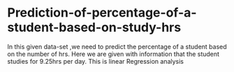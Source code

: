 # Prediction-of-percentage-of-a-student-based-on-study-hrs
In this given data-set ,we need to predict the percentage of a student based on the number of hrs.
Here we are given with information that the student studies for 9.25hrs per day.
This is linear Regression analysis
